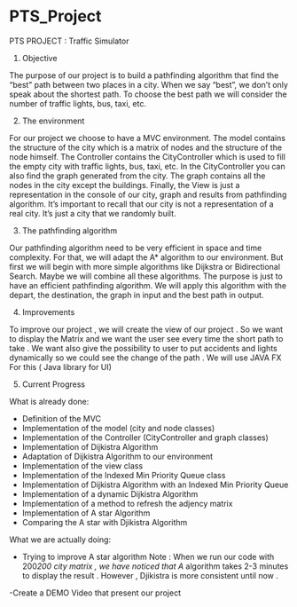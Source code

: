 # PTS_Project

PTS PROJECT : Traffic Simulator

1) Objective

The purpose of our project is to build a pathfinding algorithm that find the “best” path between two places in a city. When we say “best”, we don’t only speak about the shortest path. To choose the best path we will consider the number of traffic lights, bus, taxi, etc.

2) The environment

For our project we choose to have a MVC environment. The model contains the structure of the city which is a matrix of nodes and the structure of the node himself. The Controller contains the CityController which is used to fill the empty city with traffic lights, bus, taxi, etc. In the CityController you can also find the graph generated from the city. The graph contains all the nodes in the city except
the buildings. Finally, the View is just a representation in the console of our city, graph and results from pathfinding algorithm.
It’s important to recall that our city is not a representation of a real city. It’s just a city that we randomly built.

3) The pathfinding algorithm

Our pathfinding algorithm need to be very efficient in space and time complexity. For that, we will adapt the A* algorithm to our environment. But first we will begin with more simple algorithms like Dijkstra or Bidirectional Search. Maybe we will combine all these algorithms. The purpose is just to have an efficient pathfinding algorithm. We will apply this algorithm with the depart, the destination, the graph in input and the best path in output.

4) Improvements

To improve our project , we will create the view of our project . So we want to display the Matrix and we want 
the user see every time the short path to take .  We want also give the possibility to user to put accidents and lights 
dynamically so we could see the change of the path . 
We will use JAVA FX For this ( Java library for UI)

5) Current Progress

What is already done:

- Definition of the MVC 
- Implementation of the model (city and node classes)
- Implementation of the Controller (CityController and graph classes)
- Implementation of Dijkistra Algorithm
- Adaptation of Dijkistra Algorithm to our environment
- Implementation of the view class
- Implementation of the Indexed Min Priority Queue class
- Implementation of Dijkistra Algorithm with an Indexed Min Priority Queue
- Implementation of a dynamic Dijkistra Algorithm 
- Implementation of a method to refresh the adjency matrix
- Implementation of A star Algorithm 
- Comparing the A star with Djikistra Algorithm

What we are actually doing:

- Trying to improve A star algorithm 
Note : When we run our code with 200*200 city matrix , we have noticed that A* algorithm takes 2-3 minutes 
to display the result . However , Djikistra is more consistent until now . 

-Create a DEMO Video that present our project




